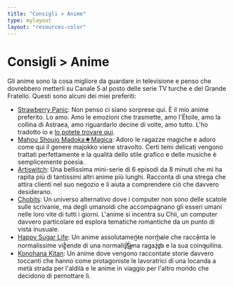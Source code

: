 ```yaml
---
title: "Consigli > Anime"
type: mylayout
layout: "resources-color"
---
```

# Consigli > Anime
Gli anime sono la cosa migliore da guardare in televisione e penso che dovrebbero metterli su Canale 5 al posto delle serie TV turche e del Grande Fratello. Questi sono alcuni dei miei preferiti:
- [Strawberry Panic](https://myanimelist.net/anime/855/Strawberry_Panic): Non penso ci siano sorprese qui. È il mio anime preferito. Lo amo. Amo le emozioni che trasmette, amo l'Étoile, amo la collina di Astraea, amo riguardarlo decine di volte, amo tutto. L'ho tradotto io e [lo potete trovare qui](https://t.me/EricchiFansub/106).
- [Mahou Shoujo Madoka★Magica](https://myanimelist.net/anime/9756/Mahou_Shoujo_Madoka★Magica): Adoro le ragazze magiche e adoro come qui il genere majokko viene stravolto. Certi temi delicati vengono trattati perfettamente e la qualità dello stile grafico e delle musiche è semplicemente poesia.
- [Artiswitch](https://myanimelist.net/anime/49066/Artiswitch): Una bellissima mini-serie di 6 episodi da 8 minuti che mi ha rapita più di tantissimi altri anime più lunghi. Racconta di una strega che attira clienti nel suo negozio e li aiuta a comprendere ciò che davvero desiderano.
- [Chobits](https://myanimelist.net/anime/59/Chobits): Un universo alternativo dove i computer non sono delle scatole sulle scrivanie, ma degli umanoidi che accompagnano gli esseri umani nelle loro vite di tutti i giorni. L'anime si incentra su Chii, un computer davvero particolare ed esplora tematiche romantiche da un punto di vista inusuale.
- [Happy Sugar Life](https://myanimelist.net/anime/37517/Happy_Sugar_Life): Un anime assolutameń̴̪te norm̴̲͐ale che racco̵̠̒nta le normalissime vic̷͍͋ende di una normalis̸̭͠s̴̬̈́ì̶̳ma ragaz̵̢̍z̸̼͘a e la sua coinq̵uilina.
- [Konohana Kitan](https://myanimelist.net/anime/35241/Konohana_Kitan): Un anime dove vengono raccontate storie davvero toccanti che hanno come protagoniste le lavoratrici di una locanda a metà strada per l'aldilà e le anime in viaggio per l'altro mondo che decidono di pernottare lì.
